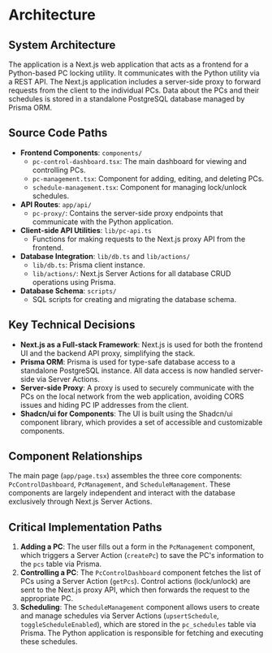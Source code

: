 # Architecture

## System Architecture

The application is a Next.js web application that acts as a frontend for a Python-based PC locking utility. It communicates with the Python utility via a REST API. The Next.js application includes a server-side proxy to forward requests from the client to the individual PCs. Data about the PCs and their schedules is stored in a standalone PostgreSQL database managed by Prisma ORM.

## Source Code Paths

-   **Frontend Components**: `components/`
    -   `pc-control-dashboard.tsx`: The main dashboard for viewing and controlling PCs.
    -   `pc-management.tsx`: Component for adding, editing, and deleting PCs.
    -   `schedule-management.tsx`: Component for managing lock/unlock schedules.
-   **API Routes**: `app/api/`
    -   `pc-proxy/`: Contains the server-side proxy endpoints that communicate with the Python application.
-   **Client-side API Utilities**: `lib/pc-api.ts`
    -   Functions for making requests to the Next.js proxy API from the frontend.
-   **Database Integration**: `lib/db.ts` and `lib/actions/`
    -   `lib/db.ts`: Prisma client instance.
    -   `lib/actions/`: Next.js Server Actions for all database CRUD operations using Prisma.
-   **Database Schema**: `scripts/`
    -   SQL scripts for creating and migrating the database schema.

## Key Technical Decisions

-   **Next.js as a Full-stack Framework**: Next.js is used for both the frontend UI and the backend API proxy, simplifying the stack.
-   **Prisma ORM**: Prisma is used for type-safe database access to a standalone PostgreSQL instance. All data access is now handled server-side via Server Actions.
-   **Server-side Proxy**: A proxy is used to securely communicate with the PCs on the local network from the web application, avoiding CORS issues and hiding PC IP addresses from the client.
-   **Shadcn/ui for Components**: The UI is built using the Shadcn/ui component library, which provides a set of accessible and customizable components.

## Component Relationships

The main page (`app/page.tsx`) assembles the three core components: `PcControlDashboard`, `PcManagement`, and `ScheduleManagement`. These components are largely independent and interact with the database exclusively through Next.js Server Actions.

## Critical Implementation Paths

1.  **Adding a PC**: The user fills out a form in the `PcManagement` component, which triggers a Server Action (`createPc`) to save the PC's information to the `pcs` table via Prisma.
2.  **Controlling a PC**: The `PcControlDashboard` component fetches the list of PCs using a Server Action (`getPcs`). Control actions (lock/unlock) are sent to the Next.js proxy API, which then forwards the request to the appropriate PC.
3.  **Scheduling**: The `ScheduleManagement` component allows users to create and manage schedules via Server Actions (`upsertSchedule`, `toggleScheduleEnabled`), which are stored in the `pc_schedules` table via Prisma. The Python application is responsible for fetching and executing these schedules.